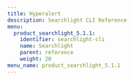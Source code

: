 ```yaml
---
title: Hyperalert
description: Searchlight CLI Reference
menu:
  product_searchlight_5.1.1:
    identifier: searchlight-cli
    name: Searchlight
    parent: reference
    weight: 20
menu_name: product_searchlight_5.1.1
---
```

